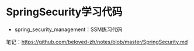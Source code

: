 # SpringSecurity学习代码



- spring_security_management：SSM练习代码



笔记：https://github.com/beloved-zh/notes/blob/master/SpringSecurity.md